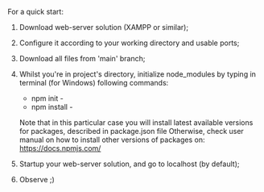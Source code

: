 For a quick start:

1. Download web-server solution (XAMPP or similar);

2. Configure it according to your working directory and usable ports;

3. Download all files from 'main' branch;

4. Whilst you're in project's directory, initialize node_modules by typing in terminal (for Windows) following commands:
    - npm init -
    - npm install -

    Note that in this particular case you will install latest available versions for packages, described in package.json file
    Otherwise, check user manual on how to install other versions of packages on: https://docs.npmjs.com/ 

5. Startup your web-server solution, and go to localhost (by default);

6. Observe ;)